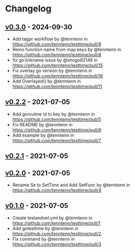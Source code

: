 # Changelog

## [v0.3.0](https://github.com/tenntenn/testtime/compare/v0.2.2...v0.3.0) - 2024-09-30
- Add tagpr workflow by @tenntenn in https://github.com/tenntenn/testtime/pull/9
- Remo function name from map keys by @tenntenn in https://github.com/tenntenn/testtime/pull/8
- fix go:linkname issue by @shogo82148 in https://github.com/tenntenn/testtime/pull/15
- Fix overlay go version by @tenntenn in https://github.com/tenntenn/testtime/pull/16
- Add Overlayed() by @tenntenn in https://github.com/tenntenn/testtime/pull/11

## [v0.2.2](https://github.com/tenntenn/testtime/compare/v0.2.1...v0.2.2) - 2021-07-05
- Add goroutine id to key by @tenntenn in https://github.com/tenntenn/testtime/pull/5
- Fix README by @tenntenn in https://github.com/tenntenn/testtime/pull/6
- Add example by @tenntenn in https://github.com/tenntenn/testtime/pull/7

## [v0.2.1](https://github.com/tenntenn/testtime/compare/v0.2.0...v0.2.1) - 2021-07-05

## [v0.2.0](https://github.com/tenntenn/testtime/compare/v0.1.0...v0.2.0) - 2021-07-05
- Rename Se to SetTime and Add SetFunc by @tenntenn in https://github.com/tenntenn/testtime/pull/4

## [v0.1.0](https://github.com/tenntenn/testtime/commits/v0.1.0) - 2021-07-05
- Create testandvet.yml by @tenntenn in https://github.com/tenntenn/testtime/pull/1
- Add gotesttime by @tenntenn in https://github.com/tenntenn/testtime/pull/2
- Fix command by @tenntenn in https://github.com/tenntenn/testtime/pull/3
